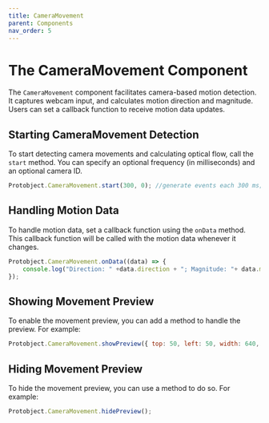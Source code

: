 ```yaml
---
title: CameraMovement
parent: Components
nav_order: 5
---
```


# The CameraMovement Component

The `CameraMovement` component facilitates camera-based motion detection. It captures webcam input, and calculates motion direction and magnitude. Users can set a callback function to receive motion data updates.


## Starting CameraMovement Detection
To start detecting camera movements and calculating optical flow, call the `start` method. You can specify an optional frequency (in milliseconds) and an optional camera ID.

```javascript
Protobject.CameraMovement.start(300, 0); //generate events each 300 ms; 0 is the webcam id
```

## Handling Motion Data
To handle motion data, set a callback function using the `onData` method. This callback function will be called with the motion data whenever it changes.

```javascript
Protobject.CameraMovement.onData((data) => {
    console.log("Direction: " +data.direction + "; Magnitude: "+ data.magnitude);
});
```



## Showing Movement Preview
To enable the movement preview, you can add a method to handle the preview. For example:

```javascript
Protobject.CameraMovement.showPreview({ top: 50, left: 50, width: 640, height: 480 });

```



## Hiding Movement Preview
To hide the movement preview, you can use a method to do so. For example:

```javascript
Protobject.CameraMovement.hidePreview();

```

